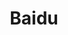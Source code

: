 ---
facebook: https://www.facebook.com/baiduUSA/
googleplus: https://plus.google.com/+BaiduUSASunnyvale
images:
- baidu-icon.svg
- baidu-tile.svg
- baidu-ar21.svg
linkedin: https://www.linkedin.com/company/baidu-usa
logohandle: baidu
sort: baidu
title: Baidu
twitter: https://x.com/BaiduUSA
website: https://www.baidu.com/
wikipedia: https://en.wikipedia.org/wiki/Baidu
---